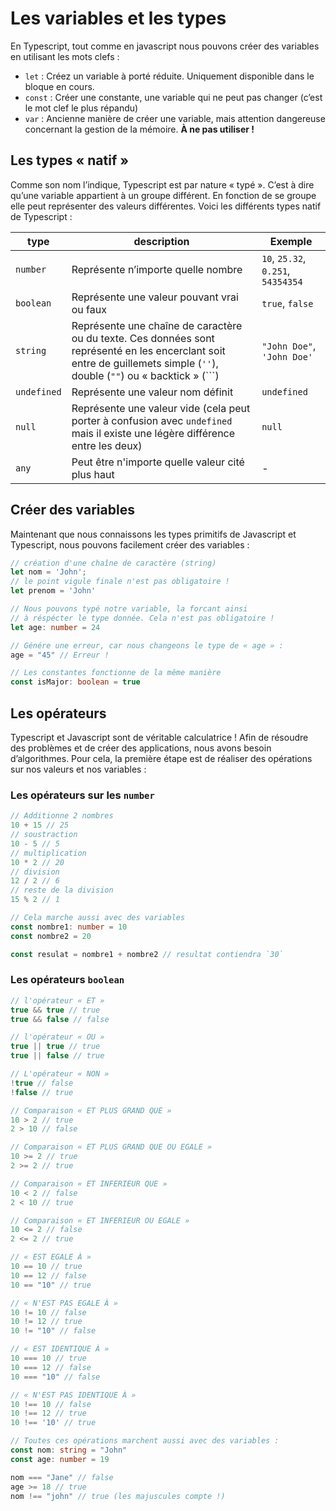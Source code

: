 # Les variables et les types

En Typescript, tout comme en javascript nous pouvons créer des variables en utilisant les mots clefs :

- `let` : Créez un variable à porté réduite. Uniquement disponible dans le bloque en cours.
- `const` : Créer une constante, une variable qui ne peut pas changer (c’est le mot clef le plus répandu)
- `var` : Ancienne manière de créer une variable, mais attention dangereuse concernant la gestion de la mémoire. **À ne pas utiliser !**

## Les types « natif »

Comme son nom l’indique, Typescript est par nature « typé ». C’est à dire qu’une variable appartient à un groupe différent. En fonction de se groupe elle peut représenter des valeurs différentes. Voici les différents types natif de Typescript :

| type        | description                                                  | Exemple                            |
| ----------- | ------------------------------------------------------------ | ---------------------------------- |
| `number`    | Représente n’importe quelle nombre                           | `10`, `25.32`, `0.251`, `54354354` |
| `boolean`   | Représente une valeur pouvant vrai ou faux                   | `true`, `false`                    |
| `string`    | Représente une chaîne de caractère ou du texte. Ces données sont représenté en les encerclant soit entre de guillemets simple (`''`),  double (`""`) ou « backtick » (```) | `"John Doe"`, `'John Doe'`         |
| `undefined` | Représente une valeur nom définit                            | `undefined`                        |
| `null`      | Représente une valeur vide (cela peut porter à confusion avec `undefined` mais il existe une légère différence entre les deux) | `null`                             |
| `any`       | Peut être n'importe quelle valeur cité plus haut             | -                                  |

## Créer des variables

Maintenant que nous connaissons les types primitifs de Javascript et Typescript, nous pouvons facilement créer des variables :

```typescript
// création d'une chaîne de caractère (string)
let nom = 'John';
// le point vigule finale n'est pas obligatoire !
let prenom = 'John'

// Nous pouvons typé notre variable, la forcant ainsi
// à réspécter le type donnée. Cela n'est pas obligatoire !
let age: number = 24

// Génére une erreur, car nous changeons le type de « age » :
age = "45" // Erreur !

// Les constantes fonctionne de la même manière
const isMajor: boolean = true
```

## Les opérateurs

Typescript et Javascript sont de véritable calculatrice ! Afin de résoudre des problèmes et de créer des applications, nous avons besoin d’algorithmes. Pour cela, la première étape est de réaliser des opérations sur nos valeurs et nos variables :

### Les opérateurs sur les `number`

 ```typescript
 // Additionne 2 nombres
 10 + 15 // 25
 // soustraction
 10 - 5 // 5
 // multiplication
 10 * 2 // 20
 // division
 12 / 2 // 6
 // reste de la division
 15 % 2 // 1
 
 // Cela marche aussi avec des variables
 const nombre1: number = 10
 const nombre2 = 20
 
 const resulat = nombre1 + nombre2 // resultat contiendra `30`
 ```

### Les opérateurs `boolean`

```typescript
// l'opérateur « ET »
true && true // true
true && false // false

// l'opérateur « OU »
true || true // true
true || false // true

// L'opérateur « NON »
!true // false
!false // true

// Comparaison « ET PLUS GRAND QUE »
10 > 2 // true
2 > 10 // false

// Comparaison « ET PLUS GRAND QUE OU EGALE »
10 >= 2 // true
2 >= 2 // true

// Comparaison « ET INFERIEUR QUE »
10 < 2 // false
2 < 10 // true

// Comparaison « ET INFERIEUR OU EGALE »
10 <= 2 // false
2 <= 2 // true

// « EST EGALE À »
10 == 10 // true
10 == 12 // false
10 == "10" // true

// « N'EST PAS EGALE À »
10 != 10 // false
10 != 12 // true
10 != "10" // false

// « EST IDENTIQUE À »
10 === 10 // true
10 === 12 // false
10 === "10" // false

// « N'EST PAS IDENTIQUE À »
10 !== 10 // false
10 !== 12 // true
10 !== '10' // true

// Toutes ces opérations marchent aussi avec des variables :
const nom: string = "John"
const age: number = 19

nom === "Jane" // false
age >= 18 // true
nom !== "john" // true (les majuscules compte !)
```


